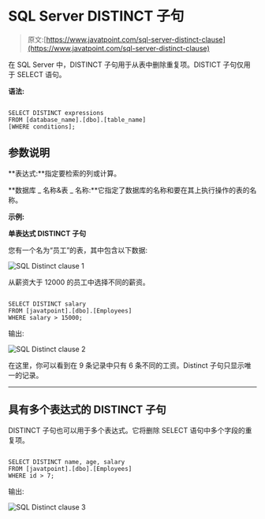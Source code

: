 # SQL Server DISTINCT 子句

> 原文:[https://www.javatpoint.com/sql-server-distinct-clause](https://www.javatpoint.com/sql-server-distinct-clause)

在 SQL Server 中，DISTINCT 子句用于从表中删除重复项。DISTICT 子句仅用于 SELECT 语句。

**语法:**

```

SELECT DISTINCT expressions
FROM [database_name].[dbo].[table_name]
[WHERE conditions]; 

```

## 参数说明

**表达式:**指定要检索的列或计算。

**数据库 _ 名称&表 _ 名称:**它指定了数据库的名称和要在其上执行操作的表的名称。

**示例:**

**单表达式 DISTINCT 子句**

您有一个名为“员工”的表，其中包含以下数据:

![SQL Distinct clause 1](../Images/28280a6ef2637903fe41cfee8a87706f.png)

从薪资大于 12000 的员工中选择不同的薪资。

```

SELECT DISTINCT salary
FROM [javatpoint].[dbo].[Employees]
WHERE salary > 15000;

```

输出:

![SQL Distinct clause 2](../Images/2d9a2c9c30bfa3c2c87abefab92fa647.png)

在这里，你可以看到在 9 条记录中只有 6 条不同的工资。Distinct 子句只显示唯一的记录。

* * *

## 具有多个表达式的 DISTINCT 子句

DISTINCT 子句也可以用于多个表达式。它将删除 SELECT 语句中多个字段的重复项。

```

SELECT DISTINCT name, age, salary
FROM [javatpoint].[dbo].[Employees]
WHERE id > 7; 

```

输出:

![SQL Distinct clause 3](../Images/c4448852f6338b9b2b93cb610a4c37f2.png)
